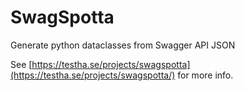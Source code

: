 # SwagSpotta

Generate python dataclasses from Swagger API JSON

See [https://testha.se/projects/swagspotta](https://testha.se/projects/swagspotta/) for more info.
